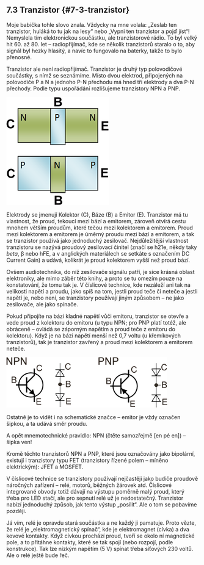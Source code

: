## 7.3 Tranzistor {#7-3-tranzistor}

Moje babička tohle slovo znala. Vždycky na mne volala: „Zeslab ten tranzistor, huláká to tu jak na lesy“ nebo „Vypni ten tranzistor a pojď jíst“! Nemyslela tím elektronickou součástku, ale tranzistorové rádio. To byl velký hit 60\. až 80\. let – radiopřijímač, kde se několik tranzistorů staralo o to, aby signál byl hezky hlasitý, a navíc to fungovalo na baterky, takže to bylo přenosné.

Tranzistor ale není radiopřijímač. Tranzistor je druhý typ polovodičové součástky, s nímž se seznámíme. Místo dvou elektrod, připojených na polovodiče P a N a jednoho P-N přechodu má hned tři elektrody a dva P-N přechody. Podle typu uspořádání rozlišujeme tranzistory NPN a PNP.

![89-1.png](images/000402.png)

Elektrody se jmenují Kolektor (C), Báze (B) a Emitor (E). Tranzistor má tu vlastnost, že proud, tekoucí mezi bází a emitorem, zároveň otvírá cestu mnohem větším proudům, které tečou mezi kolektorem a emitorem. Proud mezi kolektorem a emitorem je úměrný proudu mezi bází a emitorem, a tak se tranzistor používá jako jednoduchý zesilovač. Nejdůležitější vlastnost tranzistoru se nazývá proudový zesilovací činitel (značí se h21e, někdy taky _beta_, β nebo hFE, a v anglických materiálech se setkáte s označením DC Current Gain) a udává, kolikrát je proud kolektorem vyšší než proud bází.

Ovšem audiotechnika, do níž zesilovače signálu patří, je sice krásná oblast elektroniky, ale mimo záběr této knihy, a proto se tu omezím pouze na konstatování, že tomu tak je. V číslicové technice, kde nezáleží ani tak na velikosti napětí a proudu, jako spíš na tom, jestli proud teče či neteče a jestli napětí je, nebo není, se tranzistory používají jiným způsobem – ne jako zesilovače, ale jako spínače.

Pokud připojíte na bázi kladné napětí vůči emitoru, tranzistor se otevře a vede proud z kolektoru do emitoru (u typu NPN; pro PNP platí totéž, ale obráceně – ovládá se záporným napětím a proud teče z emitoru do kolektoru). Když je na bázi napětí menší než 0,7 voltu (u křemíkových tranzistorů), tak je tranzistor zavřený a proud mezi kolektorem a emitorem neteče.

![89-2.png](images/000247.png)

Ostatně je to vidět i na schematické značce – emitor je vždy označen šipkou, a ta udává směr proudu.

A opět mnemotechnické pravidlo: NPN (čtěte samozřejmě [en pé en]) – šipka ven!

Kromě těchto tranzistorů NPN a PNP, které jsou označovány jako bipolární, existují i tranzistory typu FET (tranzistory řízené polem – míněno elektrickým): JFET a MOSFET.

V číslicové technice se tranzistory používají nejčastěji jako budiče proudově náročných zařízení – relé, motorů, běžných žárovek atd. Číslicové integrované obvody totiž dávají na výstupu poměrně malý proud, který třeba pro LED stačí, ale pro sepnutí relé už je nedostatečný. Tranzistor nabízí jednoduchý způsob, jak tento výstup „posílit“. Ale o tom se pobavíme později.

Já vím, relé je opravdu stará součástka a ne každý ji pamatuje. Proto vězte, že relé je „elektromagnetický spínač“, kde je elektromagnet (cívka) a dva kovové kontakty. Když cívkou prochází proud, tvoří se okolo ní magnetické pole, a to přitáhne kontakty, které se tak spojí (nebo rozpojí, podle konstrukce). Tak lze nízkým napětím (5 V) spínat třeba síťových 230 voltů. Ale o relé ještě bude řeč.